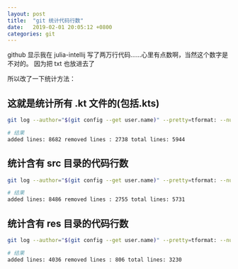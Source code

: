 ```yaml
---
layout: post
title:  "git 统计代码行数"
date:   2019-02-01 20:05:12 +0800
categories: git
---
```

github 显示我在 julia-intellij 写了两万行代码……心里有点数啊，当然这个数字是不对的。
因为把 txt 也放进去了

所以改了一下统计方法：

## 这就是统计所有 .kt 文件的(包括.kts)

```bash
git log --author="$(git config --get user.name)" --pretty=tformat: --numstat | grep .kt | gawk '{ add += $1 ; subs += $2 ; loc += $1 - $2 } END { printf "added lines: %s removed lines : %s total lines: %s\n",add,subs,loc }' -

# 结果
added lines: 8682 removed lines : 2738 total lines: 5944
```

## 统计含有 src 目录的代码行数
```bash
git log --author="$(git config --get user.name)" --pretty=tformat: --numstat | grep src/ | gawk '{ add += $1 ; subs += $2 ; loc += $1 - $2 } END { printf "added lines: %s removed lines : %s total lines: %s\n",add,subs,loc }' -

# 结果
added lines: 8486 removed lines : 2755 total lines: 5731
```

## 统计含有 res 目录的代码行数

```bash
git log --author="$(git config --get user.name)" --pretty=tformat: --numstat | grep res | gawk '{ add += $1 ; subs += $2 ; loc += $1 - $2 } END { printf "added lines: %s removed lines : %s total lines: %s\n",add,subs,loc }' -

# 结果
added lines: 4036 removed lines : 806 total lines: 3230
```